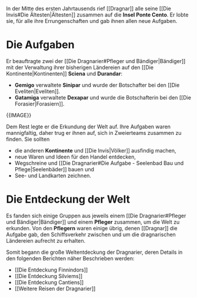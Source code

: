 In der Mitte des ersten Jahrtausends rief [[Dragnar]] alle seine [[Die Invis#Die Ältesten|Ältesten]] zusammen auf die **Insel Ponte Cento**. Er lobte sie, für alle ihre Errungenschaften und gab ihnen allen neue Aufgaben.
# Die Aufgaben
Er beauftragte zwei der [[Die Dragnarier#Pfleger und Bändiger|Bändiger]] mit der Verwaltung ihrer bisherigen Ländereien auf den [[Die Kontinente|Kontinenten]] **Sciena** und **Durandar**:
- **Gemigo** verwaltete **Sinipar** und wurde der Botschafter bei den [[Die Eveliten|Eveliten]].
- **Gatamiga** verwaltete **Dexapar** und wurde die Botschafterin bei den [[Die Forasier|Forasiern]].

{{IMAGE}}

Dem Rest legte er die Erkundung der Welt auf. Ihre Aufgaben waren mannigfaltig, daher trug er ihnen auf, sich in Zweierteams zusammen zu finden. Sie sollten
- die anderen **Kontinente** und [[Die Invis|Völker]] ausfindig machen,
- neue Waren und Ideen für den Handel entdecken,
- Wegschreine und [[Die Dragnarier#Die Aufgabe - Seelenbad Bau und Pflege|Seelenbäder]] bauen und
- See- und Landkarten zeichnen.
# Die Entdeckung der Welt
Es fanden sich einige Gruppen aus jeweils einem [[Die Dragnarier#Pfleger und Bändiger|Bändiger]] und einem **Pfleger** zusammen, um die Welt zu erkunden. Von den **Pflegern** waren einige übrig, denen [[Dragnar]] die Aufgabe gab, den Schiffsverkehr zwischen und um die dragnarischen Ländereien aufrecht zu erhalten.

Somit begann die große Weltentdeckung der Dragnarier, deren Details in den folgenden Berichten näher Beschrieben werden:
- [[Die Entdeckung Finnindors]]
- [[Die Entdeckung Silviems]]
- [[Die Entdeckung Cantiens]]
- [[Weitere Reisen der Dragnarier]]